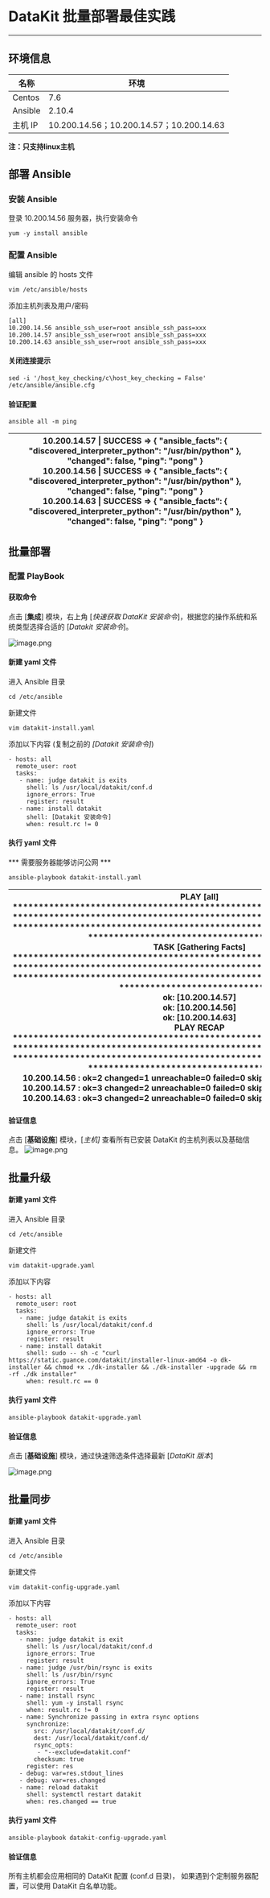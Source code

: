 # DataKit 批量部署最佳实践

---

## 环境信息

| 名称    | 环境                                     |
| ------- | ---------------------------------------- |
| Centos  | 7.6                                      |
| Ansible | 2.10.4                                   |
| 主机 IP | 10.200.14.56；10.200.14.57；10.200.14.63 |

**注：只支持linux主机**

## 部署 Ansible

### 安装 Ansible

登录 10.200.14.56 服务器，执行安装命令
```
yum -y install ansible
```

### 配置 Ansible

编辑 ansible 的 hosts 文件 
```
vim /etc/ansible/hosts
```

添加主机列表及用户/密码

```
[all]
10.200.14.56 ansible_ssh_user=root ansible_ssh_pass=xxx 
10.200.14.57 ansible_ssh_user=root ansible_ssh_pass=xxx 
10.200.14.63 ansible_ssh_user=root ansible_ssh_pass=xxx 
```

#### 关闭连接提示

```
sed -i '/host_key_checking/c\host_key_checking = False' /etc/ansible/ansible.cfg
```

####   验证配置

```
ansible all -m ping
```

| 10.200.14.57 &#124; SUCCESS => { "ansible_facts": { "discovered_interpreter_python": "/usr/bin/python" }, "changed": false, "ping": "pong" } <br />10.200.14.56 &#124; SUCCESS => { "ansible_facts": { "discovered_interpreter_python": "/usr/bin/python" }, "changed": false, "ping": "pong" } <br />10.200.14.63 &#124; SUCCESS => { "ansible_facts": { "discovered_interpreter_python": "/usr/bin/python" }, "changed": false, "ping": "pong" } |
| -------------------------------------------------------------------------------------------------------------------------------------------------------------------------------------------------------------------------------------------------------------------------------------------------------------------------------------------------------------------------------------------------------------------------------------------------- |

## 批量部署

### 配置 PlayBook

#### 获取命令

点击 [**集成**] 模块，右上角 [_快速获取 DataKit 安装命令_]，根据您的操作系统和系统类型选择合适的 [_Datakit 安装命令_]。

![image.png](../images/datakit-ansible-1.png)

#### 新建 yaml 文件

进入 Ansible 目录

```
cd /etc/ansible
```

新建文件

```
vim datakit-install.yaml
```

添加以下内容 (复制之前的 _[Datakit 安装命令]_)

```
- hosts: all
  remote_user: root
  tasks:
   - name: judge datakit is exits
     shell: ls /usr/local/datakit/conf.d
     ignore_errors: True
     register: result
   - name: install datakit
     shell: [Datakit 安装命令]
     when: result.rc != 0

```
#### 执行 yaml 文件

*** 需要服务器能够访问公网 ***

```
ansible-playbook datakit-install.yaml
```

| PLAY [all] ************************************************************************ ************************************************************************ ************************************************************************ ******************************************* <br />TASK [Gathering Facts] ************************************************************************ ************************************************************************ ************************************************************************ ******************************* <br />ok: [10.200.14.57] <br />ok: [10.200.14.56] <br />ok: [10.200.14.63] <br />PLAY RECAP ************************************************************************ ************************************************************************ ************************************************************************ ******************************************* <br />10.200.14.56 : ok=2 changed=1 unreachable=0 failed=0 skipped=1 rescued=0 ignored=0 <br />10.200.14.57 : ok=3 changed=2 unreachable=0 failed=0 skipped=0 rescued=0 ignored=1 <br />10.200.14.63 : ok=3 changed=2 unreachable=0 failed=0 skipped=0 rescued=0 ignored=1 |
| ----------------------------------------------------------------------------------------------------------------------------------------------------------------------------------------------------------------------------------------------------------------------------------------------------------------------------------------------------------------------------------------------------------------------------------------------------------------------------------------------------------------------------------------------------------------------------------------------------------------------------------------------------------------------------------------------------------------------------------------------------------------------------------------------------------------------------------------------------------------------------------------------------------------------------------------------------------------------------------------------------------------------------------------------------------------------------------------------------------------------------------------------------------------------------------------------------------------------- |

#### 验证信息

点击 [**基础设施**] 模块，[_主机]_ 查看所有已安装 DataKit 的主机列表以及基础信息。
![image.png](../images/datakit-ansible-2.png)

## 批量升级

#### 新建 yaml 文件

进入 Ansible 目录

```
cd /etc/ansible
```

新建文件
```
vim datakit-upgrade.yaml
```

添加以下内容
```
- hosts: all
  remote_user: root
  tasks:
   - name: judge datakit is exits
     shell: ls /usr/local/datakit/conf.d
     ignore_errors: True
     register: result
   - name: install datakit
     shell: sudo -- sh -c "curl https://static.guance.com/datakit/installer-linux-amd64 -o dk-installer && chmod +x ./dk-installer && ./dk-installer -upgrade && rm -rf ./dk installer"
     when: result.rc == 0
```

#### 执行 yaml 文件

```
ansible-playbook datakit-upgrade.yaml
```

#### 验证信息

点击 [**基础设施**] 模块，通过快速筛选条件选择最新 [_DataKit 版本_]

![image.png](../images/datakit-ansible-3.png)

## 批量同步

#### 新建 yaml 文件

进入 Ansible 目录

```
cd /etc/ansible
```

新建文件

```
vim datakit-config-upgrade.yaml
```

添加以下内容

```
- hosts: all
  remote_user: root
  tasks:
   - name: judge datakit is exit
     shell: ls /usr/local/datakit/conf.d
     ignore_errors: True
     register: result
   - name: judge /usr/bin/rsync is exits
     shell: ls /usr/bin/rsync
     ignore_errors: True
     register: result
   - name: install rsync
     shell: yum -y install rsync
     when: result.rc != 0
   - name: Synchronize passing in extra rsync options
     synchronize:
       src: /usr/local/datakit/conf.d/
       dest: /usr/local/datakit/conf.d/
       rsync_opts:
        - "--exclude=datakit.conf"
       checksum: true
     register: res
   - debug: var=res.stdout_lines
   - debug: var=res.changed
   - name: reload datakit
     shell: systemctl restart datakit
     when: res.changed == true
```

#### 执行 yaml 文件

```
ansible-playbook datakit-config-upgrade.yaml
```

#### 验证信息

所有主机都会应用相同的 DataKit 配置 (conf.d 目录)， 如果遇到个定制服务器配置，可以使用 DataKit 白名单功能。  
